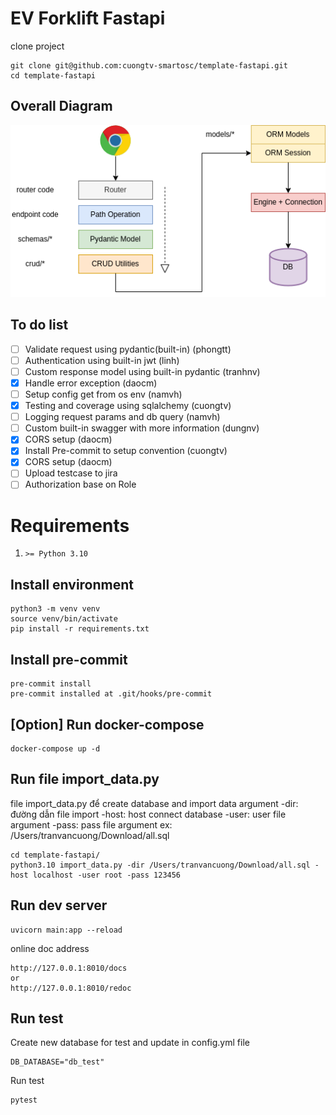 # EV Forklift Fastapi
clone project
```
git clone git@github.com:cuongtv-smartosc/template-fastapi.git
cd template-fastapi
```

## Overall Diagram
![Overall Architecture](images/ev.png)

## To do list
- [ ] Validate request using pydantic(built-in) (phongtt)
- [ ] Authentication using built-in jwt (linh)
- [ ] Custom response model using built-in pydantic (tranhnv)
- [x] Handle error exception (daocm)
- [ ] Setup config get from os env (namvh)
- [x] Testing and coverage using sqlalchemy (cuongtv)
- [ ] Logging request params and db query (namvh)
- [ ] Custom built-in swagger with more information (dungnv)
- [x] CORS setup (daocm)
- [x] Install Pre-commit to setup convention (cuongtv)
- [x] CORS setup (daocm)
- [ ] Upload testcase to jira
- [ ] Authorization base on Role

# Requirements
1. `>= Python 3.10`

## Install environment
```
python3 -m venv venv
source venv/bin/activate
pip install -r requirements.txt
```

## Install pre-commit
```
pre-commit install
pre-commit installed at .git/hooks/pre-commit
```

## [Option] Run docker-compose
```
docker-compose up -d
```
## Run file import_data.py
file import_data.py để create database and import data
argument -dir: đường dẫn file import
         -host: host connect database
         -user: user file argument
         -pass: pass file argument
ex: /Users/tranvancuong/Download/all.sql
```
cd template-fastapi/
python3.10 import_data.py -dir /Users/tranvancuong/Download/all.sql -host localhost -user root -pass 123456
```
## Run dev server
```
uvicorn main:app --reload
```

online doc address
```
http://127.0.0.1:8010/docs
or
http://127.0.0.1:8010/redoc
```

## Run test
Create new database for test and update in config.yml file
```
DB_DATABASE="db_test"
```
Run test
```
pytest
```

